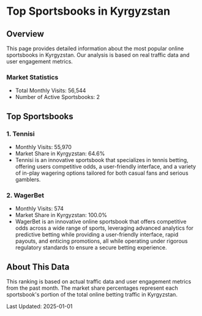 # Top Sportsbooks in Kyrgyzstan

## Overview
This page provides detailed information about the most popular online sportsbooks in Kyrgyzstan. 
Our analysis is based on real traffic data and user engagement metrics.

### Market Statistics
- Total Monthly Visits: 56,544
- Number of Active Sportsbooks: 2

## Top Sportsbooks

### 1. Tennisi
- Monthly Visits: 55,970
- Market Share in Kyrgyzstan: 64.6%
- Tennisi is an innovative sportsbook that specializes in tennis betting, offering users competitive odds, a user-friendly interface, and a variety of in-play wagering options tailored for both casual fans and serious gamblers.

### 2. WagerBet
- Monthly Visits: 574
- Market Share in Kyrgyzstan: 100.0%
- WagerBet is an innovative online sportsbook that offers competitive odds across a wide range of sports, leveraging advanced analytics for predictive betting while providing a user-friendly interface, rapid payouts, and enticing promotions, all while operating under rigorous regulatory standards to ensure a secure betting experience.


## About This Data
This ranking is based on actual traffic data and user engagement metrics from the past month. 
The market share percentages represent each sportsbook's portion of the total online betting traffic in Kyrgyzstan.

Last Updated: 2025-01-01

